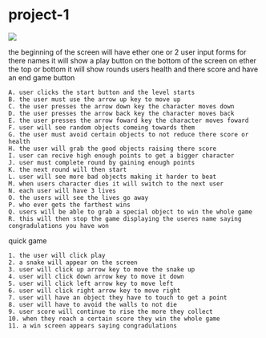 # project-1


<img src="IMG_0946.JPG">




the beginning of the screen will have ether one or 2 user input forms for there names 
it will show a play button on the bottom of the screen
on ether the top or bottom it will show rounds users health and there score
and have an end game button 
	
	A. user clicks the start button and the level starts 
	B. the user must use the arrow up key to move up
	C. the user presses the arrow down key the character moves down
	D. the user presses the arrow back key the character moves back
	E. the user presses the arrow foward key the character moves foward
	F. user will see random objects comeing towards them
	G. the user must avoid certain objects to not reduce there score or health
	H. the user will grab the good objects raising there score
	I. user can recive high enough points to get a bigger character
	J. user must complete round by gaining enough points
	K. the next round will then start 
	L. user will see more bad objects making it harder to beat
	M. when users character dies it will switch to the next user 
	N. each user will have 3 lives
	O. the users will see the lives go away
	P. who ever gets the farthest wins 
	Q. users will be able to grab a special object to win the whole game
	R. this will then stop the game displaying the useres name saying congradulations you have won 


quick game

	1. the user will click play 
	2. a snake will appear on the screen 
	3. user will click up arrow key to move the snake up
	4. user will click down arrow key to move it down
	5. user will click left arrow key to move left
	6. user will click right arrow key to move right 
	7. user will have an object they have to touch to get a point 
	8. user will have to avoid the walls to not die
	9. user score will continue to rise the more they collect 
	10. when they reach a certain score they win the whole game 
	11. a win screen appears saying congradulations


	




